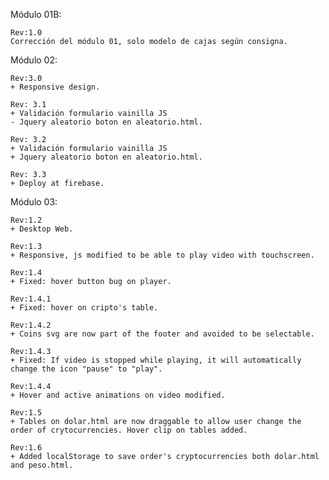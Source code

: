 Módulo 01B:

	Rev:1.0
	Corrección del módulo 01, solo modelo de cajas según consigna.


Módulo 02:

	Rev:3.0
	+ Responsive design.
	
	Rev: 3.1
	+ Validación formulario vainilla JS
	- Jquery aleatorio boton en aleatorio.html.
	
	Rev: 3.2
	+ Validación formulario vainilla JS
	+ Jquery aleatorio boton en aleatorio.html.
	
	Rev: 3.3
	+ Deploy at firebase.


Módulo 03:

	Rev:1.2
	+ Desktop Web.

	Rev:1.3
	+ Responsive, js modified to be able to play video with touchscreen.

	Rev:1.4
	+ Fixed: hover button bug on player.

	Rev:1.4.1
	+ Fixed: hover on cripto's table.

	Rev:1.4.2
	+ Coins svg are now part of the footer and avoided to be selectable.

	Rev:1.4.3
	+ Fixed: If video is stopped while playing, it will automatically change the icon "pause" to "play".

	Rev:1.4.4
	+ Hover and active animations on video modified.

	Rev:1.5
	+ Tables on dolar.html are now draggable to allow user change the order of crytocurrencies. Hover clip on tables added.

	Rev:1.6
	+ Added localStorage to save order's cryptocurrencies both dolar.html and peso.html.







